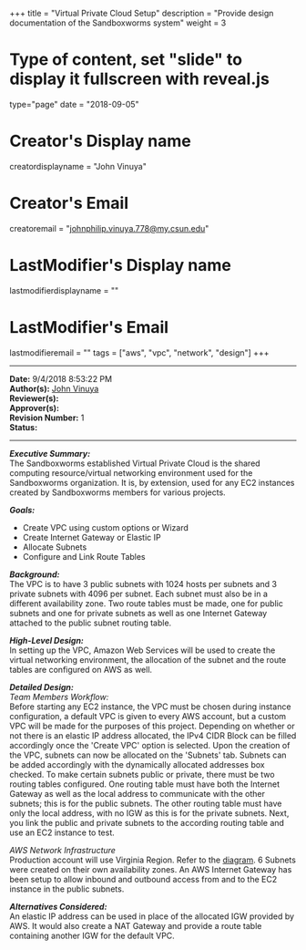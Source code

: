 +++
title = "Virtual Private Cloud Setup"
description = "Provide design documentation of the Sandboxworms system"
weight = 3
# Type of content, set "slide" to display it fullscreen with reveal.js
type="page"
date = "2018-09-05"
# Creator's Display name
creatordisplayname = "John Vinuya"
# Creator's Email
creatoremail = "johnphilip.vinuya.778@my.csun.edu"
# LastModifier's Display name
lastmodifierdisplayname = ""
# LastModifier's Email
lastmodifieremail = ""
tags = ["aws", "vpc", "network", "design"]
+++

----------
**Date:** 9/4/2018 8:53:22 PM  
**Author(s):** [John Vinuya](mailto:johnphilip.vinuya.778@my.csun.edu)  
**Reviewer(s):**  
**Approver(s):**  
**Revision Number:** 1  
**Status:**  

----------
***Executive Summary:***  
The Sandboxworms established Virtual Private Cloud is the shared computing resource/virtual networking environment used for the Sandboxworms organization. It is, by extension, used for any EC2 instances created by Sandboxworms members for various projects.

***Goals:***  
- Create VPC using custom options or Wizard
- Create Internet Gateway or Elastic IP
- Allocate Subnets
- Configure and Link Route Tables

***Background:***  
The VPC is to have 3 public subnets with 1024 hosts per subnets and 3 private subnets with 4096 per subnet. Each subnet must also be in a different availability zone. Two route tables must be made, one for public subnets and one for private subnets as well as one Internet Gateway attached to the public subnet routing table.

***High-Level Design:***     
In setting up the VPC, Amazon Web Services will be used to create the virtual networking environment, the allocation of the subnet and the route tables are configured on AWS as well.

***Detailed Design:***  
*Team Members Workflow:*  
Before starting any EC2 instance, the VPC must be chosen during instance configuration, a default VPC is given to every AWS account, but a custom VPC will be made for the purposes of this project. Depending on whether or not there is an elastic IP address allocated, the IPv4 CIDR Block can be filled accordingly once the 'Create VPC' option is selected. Upon the creation of the VPC, subnets can now be allocated on the 'Subnets' tab. Subnets can be added accordingly with the dynamically allocated addresses box checked. To make certain subnets public or private, there must be two routing tables configured. One routing table must have both the Internet Gateway as well as the local address to communicate with the other subnets; this is for the public subnets. The other routing table must have only the local address, with no IGW as this is for the private subnets. Next, you link the public and private subnets to the according routing table and use an EC2 instance to test. 

*AWS Network Infrastructure*  
Production account will use Virginia Region. Refer to the [diagram](https://docs.sandboxworms.me/design/). 6 Subnets were created on their own availability zones. An AWS Internet Gateway has been setup to allow inbound and outbound access from and to the EC2 instance in the public subnets. 

***Alternatives Considered:***  
An elastic IP address can be used in place of the allocated IGW provided by AWS. It would also create a NAT Gateway and provide a route table containing another IGW for the default VPC. 

